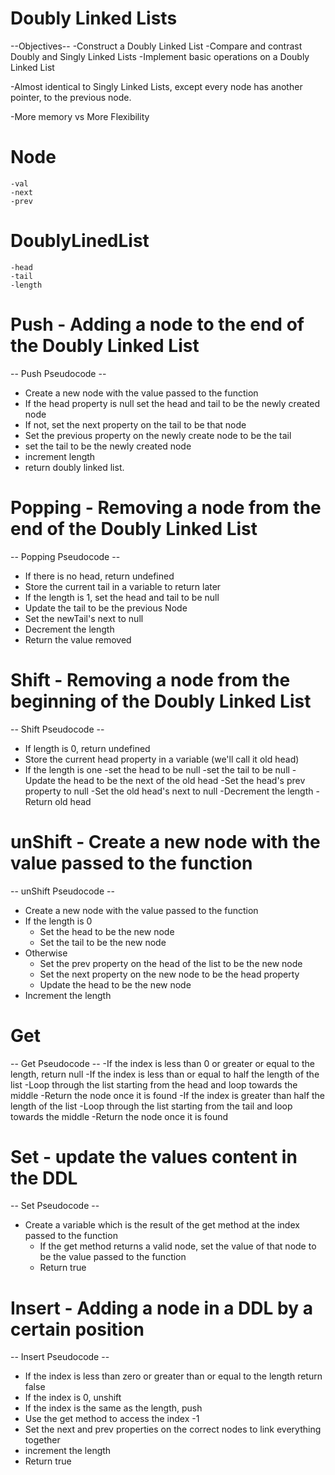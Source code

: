 # Doubly Linked Lists

--Objectives--
-Construct a Doubly Linked List
-Compare and contrast Doubly and Singly Linked Lists
-Implement basic operations on a Doubly Linked List

-Almost identical to Singly Linked Lists, except every node has another pointer, to the previous node.

-More memory vs More Flexibility

# Node

    -val
    -next
    -prev

# DoublyLinedList

    -head
    -tail
    -length

# Push - Adding a node to the end of the Doubly Linked List

-- Push Pseudocode --

-   Create a new node with the value passed to the function
-   If the head property is null set the head and tail to be the newly created node
-   If not, set the next property on the tail to be that node
-   Set the previous property on the newly create node to be the tail
-   set the tail to be the newly created node
-   increment length
-   return doubly linked list.

# Popping - Removing a node from the end of the Doubly Linked List

-- Popping Pseudocode --

-   If there is no head, return undefined
-   Store the current tail in a variable to return later
-   If the length is 1, set the head and tail to be null
-   Update the tail to be the previous Node
-   Set the newTail's next to null
-   Decrement the length
-   Return the value removed

# Shift - Removing a node from the beginning of the Doubly Linked List

-- Shift Pseudocode --

-   If length is 0, return undefined
-   Store the current head property in a variable (we'll call it old head)
-   If the length is one
    -set the head to be null
    -set the tail to be null
    -Update the head to be the next of the old head
    -Set the head's prev property to null
    -Set the old head's next to null
    -Decrement the length
    -Return old head

# unShift - Create a new node with the value passed to the function

-- unShift Pseudocode --

-   Create a new node with the value passed to the function
-   If the length is 0
    -   Set the head to be the new node
    -   Set the tail to be the new node
-   Otherwise
    -   Set the prev property on the head of the list to be the new node
    -   Set the next property on the new node to be the head property
    -   Update the head to be the new node
-   Increment the length

# Get

-- Get Pseudocode --
-If the index is less than 0 or greater or equal to the length, return null
-If the index is less than or equal to half the length of the list
-Loop through the list starting from the head and loop towards the middle
-Return the node once it is found
-If the index is greater than half the length of the list
-Loop through the list starting from the tail and loop towards the middle
-Return the node once it is found

# Set - update the values content in the DDL

-- Set Pseudocode --

-   Create a variable which is the result of the get method at the index passed to the function
    -   If the get method returns a valid node, set the value of that node to be the value passed to the function
    -   Return true

# Insert - Adding a node in a DDL by a certain position

-- Insert Pseudocode --

-   If the index is less than zero or greater than or equal to the length return false
-   If the index is 0, unshift
-   If the index is the same as the length, push
-   Use the get method to access the index -1
-   Set the next and prev properties on the correct nodes to link everything together
-   increment the length
-   Return true
